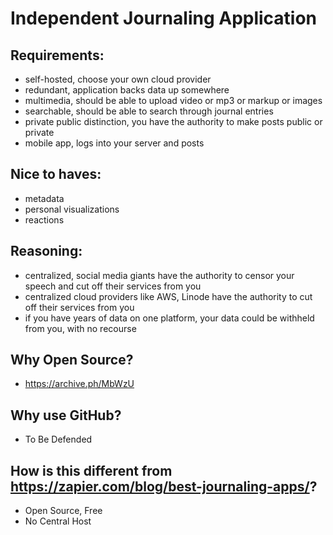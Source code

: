 # Independent Journaling Application

## Requirements:

- self-hosted, choose your own cloud provider
- redundant, application backs data up somewhere
- multimedia, should be able to upload video or mp3 or markup or images
- searchable, should be able to search through journal entries
- private public distinction, you have the authority to make posts public or private
- mobile app, logs into your server and posts

## Nice to haves:

- metadata
- personal visualizations
- reactions

## Reasoning:

- centralized, social media giants have the authority to censor your speech and cut off their services from you
- centralized cloud providers like AWS, Linode have the authority to cut off their services from you
- if you have years of data on one platform, your data could be withheld from you, with no recourse

## Why Open Source?

- https://archive.ph/MbWzU

## Why use GitHub?

- To Be Defended

## How is this different from https://zapier.com/blog/best-journaling-apps/?

- Open Source, Free
- No Central Host
